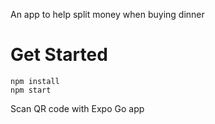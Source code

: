 An app to help split money when buying dinner

# Get Started

```
npm install
npm start
```

Scan QR code with Expo Go app
